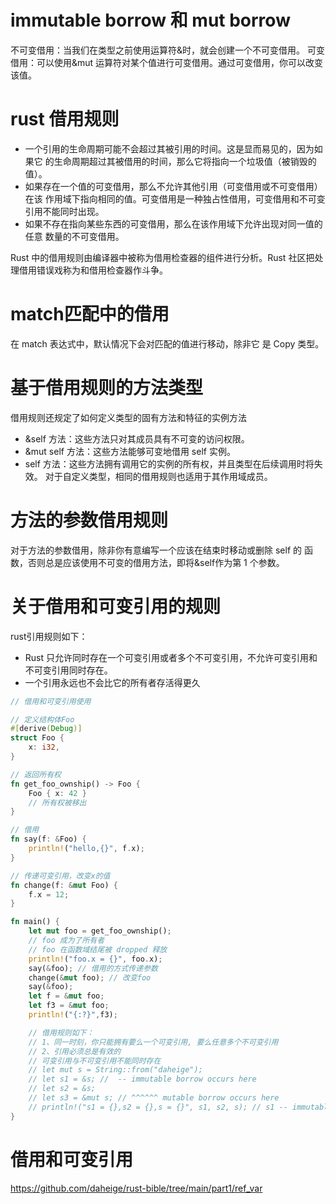 # immutable borrow 和 mut borrow
不可变借用：当我们在类型之前使用运算符&时，就会创建一个不可变借用。
可变借用：可以使用&mut 运算符对某个值进行可变借用。通过可变借用，你可以改变该值。

# rust 借用规则
- 一个引用的生命周期可能不会超过其被引用的时间。这是显而易见的，因为如果它
  的生命周期超过其被借用的时间，那么它将指向一个垃圾值（被销毁的值）。
- 如果存在一个值的可变借用，那么不允许其他引用（可变借用或不可变借用）在该
  作用域下指向相同的值。可变借用是一种独占性借用，可变借用和不可变引用不能同时出现。
- 如果不存在指向某些东西的可变借用，那么在该作用域下允许出现对同一值的任意
  数量的不可变借用。

Rust 中的借用规则由编译器中被称为借用检查器的组件进行分析。Rust 社区把处理借用错误戏称为和借用检查器作斗争。
# match匹配中的借用
在 match 表达式中，默认情况下会对匹配的值进行移动，除非它 是 Copy 类型。

# 基于借用规则的方法类型
借用规则还规定了如何定义类型的固有方法和特征的实例方法
- &self 方法：这些方法只对其成员具有不可变的访问权限。
- &mut self 方法：这些方法能够可变地借用 self 实例。
- self 方法：这些方法拥有调用它的实例的所有权，并且类型在后续调用时将失效。
对于自定义类型，相同的借用规则也适用于其作用域成员。

# 方法的参数借用规则
对于方法的参数借用，除非你有意编写一个应该在结束时移动或删除 self 的
函数，否则总是应该使用不可变的借用方法，即将&self作为第 1 个参数。

# 关于借用和可变引用的规则
rust引用规则如下：
- Rust 只允许同时存在一个可变引用或者多个不可变引用，不允许可变引用和不可变引用同时存在。
- 一个引用永远也不会比它的所有者存活得更久

```rust
// 借用和可变引用使用

// 定义结构体Foo
#[derive(Debug)]
struct Foo {
    x: i32,
}

// 返回所有权
fn get_foo_ownship() -> Foo {
    Foo { x: 42 }
    // 所有权被移出
}

// 借用
fn say(f: &Foo) {
    println!("hello,{}", f.x);
}

// 传递可变引用，改变x的值
fn change(f: &mut Foo) {
    f.x = 12;
}

fn main() {
    let mut foo = get_foo_ownship();
    // foo 成为了所有者
    // foo 在函数域结尾被 dropped 释放
    println!("foo.x = {}", foo.x);
    say(&foo); // 借用的方式传递参数
    change(&mut foo); // 改变foo
    say(&foo);
    let f = &mut foo;
    let f3 = &mut foo;
    println!("{:?}",f3);

    // 借用规则如下：
    // 1、同一时刻，你只能拥有要么一个可变引用, 要么任意多个不可变引用
    // 2、引用必须总是有效的
    // 可变引用与不可变引用不能同时存在
    // let mut s = String::from("daheige");
    // let s1 = &s; //  -- immutable borrow occurs here
    // let s2 = &s;
    // let s3 = &mut s; // ^^^^^^ mutable borrow occurs here
    // println!("s1 = {},s2 = {},s = {}", s1, s2, s); // s1 -- immutable borrow later used here
}
```

# 借用和可变引用
https://github.com/daheige/rust-bible/tree/main/part1/ref_var
